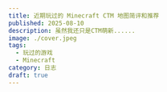 ```yaml
---
title: 近期玩过的 Minecraft CTM 地图简评和推荐
published: 2025-08-10
description: 虽然我还只是CTM萌新......
image: ./cover.jpeg
tags:
  - 玩过的游戏
  - Minecraft
category: 日志
draft: true
---
```

